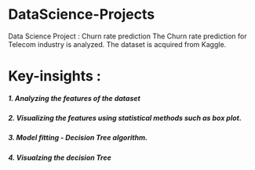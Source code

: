 # DataScience-Projects
Data Science Project : Churn rate prediction
The Churn rate prediction for Telecom industry is analyzed. The dataset is acquired from Kaggle.

# Key-insights :
##### 1. Analyzing the features of the dataset
##### 2. Visualizing the features using statistical methods such as box plot.
##### 3. Model fitting - Decision Tree algorithm.
##### 4. Visualzing the decision Tree
